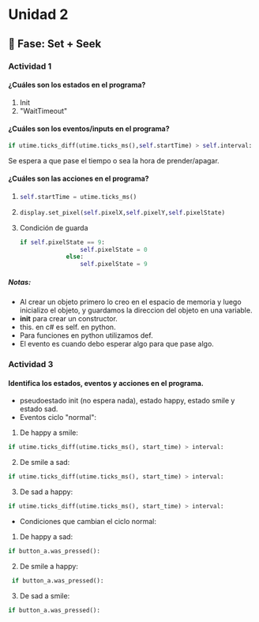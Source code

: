 # Unidad 2

## 🔎 Fase: Set + Seek

### Actividad 1

#### ¿Cuáles son los estados en el programa?
  1. Init
  2. "WaitTimeout"

#### ¿Cuáles son los eventos/inputs en el programa?
```python
if utime.ticks_diff(utime.ticks_ms(),self.startTime) > self.interval:
```
Se espera a que pase el tiempo o sea la hora de prender/apagar.

#### ¿Cuáles son las acciones en el programa?
1. ```python
   self.startTime = utime.ticks_ms()
   ```
2. ```python
   display.set_pixel(self.pixelX,self.pixelY,self.pixelState)
   ```
3. Condición de guarda
   ```python
   if self.pixelState == 9:
                    self.pixelState = 0
                else:
                    self.pixelState = 9
   ```

##### Notas:
- Al crear un objeto primero lo creo en el espacio de memoria y luego inicializo el objeto, y guardamos la direccion del objeto en una variable.  
- __init__  para crear un constructor.  
- this. en c# es self. en python.  
- Para funciones en python utilizamos def.  
- El evento es cuando debo esperar algo para que pase algo.

### Actividad 3

####  Identifica los estados, eventos y acciones en el programa.
- pseudoestado init (no espera nada), estado happy, estado smile y estado sad.
- Eventos ciclo "normal":
1. De happy a smile: 
```python 
if utime.ticks_diff(utime.ticks_ms(), start_time) > interval:
```
2. De smile a sad: 
```python 
if utime.ticks_diff(utime.ticks_ms(), start_time) > interval:
```
3. De sad a happy: 
```python 
if utime.ticks_diff(utime.ticks_ms(), start_time) > interval:
``` 
- Condiciones que cambian el ciclo normal:
1. De happy a sad: 
```python 
if button_a.was_pressed(): 
``` 
2. De smile a happy:
```python 
 if button_a.was_pressed(): 
```
3. De sad a smile: 
```python 
if button_a.was_pressed(): 
``` 
